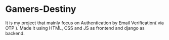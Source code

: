 # Gamers-Destiny
It is my project that mainly focus on Authentication by Email Verification( via OTP ). Made it using HTML, CSS and JS as frontend and django as backend.
